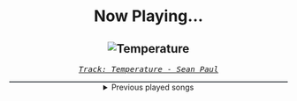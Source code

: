 <div align="center"> 
<h1>Now Playing...</h1>

![Temperature](https://i.scdn.co/image/ab67616d00001e0269ba684e533706bafe248ef3)
--
_<samp><a href="https://open.spotify.com/track/0k2GOhqsrxDTAbFFSdNJjT">Track: Temperature - Sean Paul</a></samp>_

<div style="border: 1px #4B5054 solid"></div>
<details>
  <summary>
    Previous played songs
  </summary>
  <table>
    <thead>
      <tr>
        <th>
          Artist
        </th>
        <th>
          Song
        </th>
        <th>
          Link
        </th>
      </tr>
    </thead>
    <tbody>
      <tr><td>Sean Paul</td><td>Temperature</td><td><a href="https://open.spotify.com/track/0k2GOhqsrxDTAbFFSdNJjT">https://open.spotify.com/track/0k2GOhqsrxDTAbFFSdNJjT</a></td></tr><tr><td>Five Finger Death Punch</td><td>Wash It All Away</td><td><a href="https://open.spotify.com/track/5nRBTzF9dLIlNqnl0xWo9g">https://open.spotify.com/track/5nRBTzF9dLIlNqnl0xWo9g</a></td></tr><tr><td>Too Close To Touch</td><td>Sympathy</td><td><a href="https://open.spotify.com/track/1s4Nc5XFspnFHEHLv92gak">https://open.spotify.com/track/1s4Nc5XFspnFHEHLv92gak</a></td></tr><tr><td>Fit For A King</td><td>Reaper</td><td><a href="https://open.spotify.com/track/39daVR5fEyW1ontQkLlIgJ">https://open.spotify.com/track/39daVR5fEyW1ontQkLlIgJ</a></td></tr><tr><td>Five Finger Death Punch</td><td>Gold Gutter</td><td><a href="https://open.spotify.com/track/2KKWuaaO9srUuzHwlRX7Xc">https://open.spotify.com/track/2KKWuaaO9srUuzHwlRX7Xc</a></td></tr><tr><td>Disturbed</td><td>Divisive</td><td><a href="https://open.spotify.com/track/56FwTQ5GaxiatMwdFg1II4">https://open.spotify.com/track/56FwTQ5GaxiatMwdFg1II4</a></td></tr><tr><td>Bury Tomorrow</td><td>Abandon Us</td><td><a href="https://open.spotify.com/track/1be1JhmFD3qFqQ4BrDzcK6">https://open.spotify.com/track/1be1JhmFD3qFqQ4BrDzcK6</a></td></tr><tr><td>Orbit Culture</td><td>North Star of Nija</td><td><a href="https://open.spotify.com/track/1AdG8H4pLIROxnQ3KxSvfx">https://open.spotify.com/track/1AdG8H4pLIROxnQ3KxSvfx</a></td></tr><tr><td>From Ashes to New</td><td>Until We Break (feat. Matty Mullins of Memphis Mayfire)</td><td><a href="https://open.spotify.com/track/3uRuVa1eBgOjfsCegIq1lb">https://open.spotify.com/track/3uRuVa1eBgOjfsCegIq1lb</a></td></tr><tr><td>Solence</td><td>Rain Down</td><td><a href="https://open.spotify.com/track/0WcS5eAg9byayXJFZ75eEi">https://open.spotify.com/track/0WcS5eAg9byayXJFZ75eEi</a></td></tr><tr><td>Parkway Drive</td><td>The Greatest Fear</td><td><a href="https://open.spotify.com/track/2ijbU93XOTRIqoOzPGPNiK">https://open.spotify.com/track/2ijbU93XOTRIqoOzPGPNiK</a></td></tr><tr><td>Falling In Reverse</td><td>ZOMBIFIED</td><td><a href="https://open.spotify.com/track/2ib8fuTavdc48X6MjhE4Ft">https://open.spotify.com/track/2ib8fuTavdc48X6MjhE4Ft</a></td></tr><tr><td>HammerFall</td><td>Last Man Standing</td><td><a href="https://open.spotify.com/track/18S33odAheWBHbVAefiRLM">https://open.spotify.com/track/18S33odAheWBHbVAefiRLM</a></td></tr><tr><td>Disturbed</td><td>Hey You</td><td><a href="https://open.spotify.com/track/4WUSVvoafrgVgsF9D2urJ0">https://open.spotify.com/track/4WUSVvoafrgVgsF9D2urJ0</a></td></tr><tr><td>Five Finger Death Punch</td><td>AfterLife</td><td><a href="https://open.spotify.com/track/40gGeC397vLmz4eETZDSrG">https://open.spotify.com/track/40gGeC397vLmz4eETZDSrG</a></td></tr><tr><td>Dynazty</td><td>Heartless Madness</td><td><a href="https://open.spotify.com/track/4QaxyJsbo5AR3bnEB7ko8h">https://open.spotify.com/track/4QaxyJsbo5AR3bnEB7ko8h</a></td></tr><tr><td>Drowning Pool</td><td>Bodies</td><td><a href="https://open.spotify.com/track/7CpbhqKUedOIrcvc94p60Y">https://open.spotify.com/track/7CpbhqKUedOIrcvc94p60Y</a></td></tr><tr><td>I Prevail</td><td>There’s Fear In Letting Go</td><td><a href="https://open.spotify.com/track/2OYtcqflvzQwh3cMPmTHs4">https://open.spotify.com/track/2OYtcqflvzQwh3cMPmTHs4</a></td></tr><tr><td>Bad Omens</td><td>ARTIFICIAL SUICIDE</td><td><a href="https://open.spotify.com/track/2Qv8xJzenocwXyGlMU5PaC">https://open.spotify.com/track/2Qv8xJzenocwXyGlMU5PaC</a></td></tr><tr><td>Dope</td><td>My Funeral</td><td><a href="https://open.spotify.com/track/6JEgyvjdGb4CYzcCh6fssP">https://open.spotify.com/track/6JEgyvjdGb4CYzcCh6fssP</a></td></tr>
    </tbody>
  </table>
</details>

</div>
